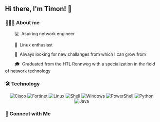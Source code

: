 ## Hi there, I'm Timon! 👋

### 👨🏻‍💻 About me

&nbsp;&nbsp;&nbsp;&nbsp;&nbsp;&nbsp;&nbsp;&nbsp;💻&nbsp;&nbsp;Aspiring network engineer

&nbsp;&nbsp;&nbsp;&nbsp;&nbsp;&nbsp;&nbsp;&nbsp;🐧&nbsp;&nbsp;Linux enthusiast

&nbsp;&nbsp;&nbsp;&nbsp;&nbsp;&nbsp;&nbsp;&nbsp;🌱&nbsp;&nbsp;Always looking for new challanges from which I can grow from

&nbsp;&nbsp;&nbsp;&nbsp;&nbsp;&nbsp;&nbsp;&nbsp;🎓&nbsp;&nbsp;Graduated from the HTL Rennweg with a specialization in the field of network technology



### 🛠 Technology

<p align="center">
  <img alt="Cisco" src="https://img.shields.io/badge/Cisco-121011?style=for-the-badge&logo=cisco" />
  <img alt="Fortinet" src="https://img.shields.io/badge/Fortinet-121011?style=for-the-badge&logo=fortinet" />
  <img alt="Linux" src="https://img.shields.io/badge/Linux-121011?style=for-the-badge&logo=linux" />
  <img alt="Shell" src="https://img.shields.io/badge/Shell-121011?style=for-the-badge&logo=gnu-bash" />
  <img alt="Windows" src="https://img.shields.io/badge/Windows-121011?style=for-the-badge&logo=windows" />
  <img alt="PowerShell" src="https://img.shields.io/badge/PowerShell-121011?style=for-the-badge&powersell" />
  <img alt="Python" src="https://img.shields.io/badge/Python-121011?style=for-the-badge&logo=python" />
  <img alt="Java" src="https://img.shields.io/badge/Java-121011?style=for-the-badge&logo=java" />
<p align="center">



### 🤝 Connect with Me
